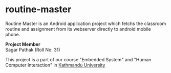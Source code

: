 routine-master
==============

Routine Master is an Android application project which fetchs the classroom routine and assignment from its webserver directly to android mobile phone. 

<b>Project Member</b><br/>
Sagar Pathak (Roll No: 31) <br/>

This project is a part of our course "Embedded System" and "Human Computer Interaction" in <a href="www.ku.edu.np">Kathmandu University</a>
